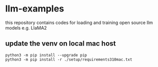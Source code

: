 # llm-examples
this repository contains codes for loading and training open source llm models e.g. LlaMA2

## update the venv on local mac host
```shell
python3 -m pip install --upgrade pip
python3 -m pip install -r ./setup/requirements310mac.txt
```

